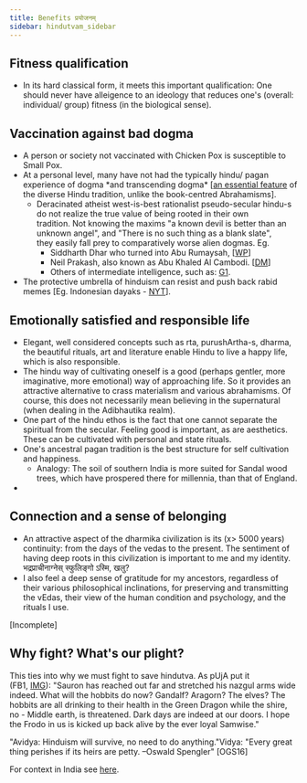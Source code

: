 ```yaml
---
title: Benefits प्रयोजनम्
sidebar: hindutvam_sidebar
---
```


## Fitness qualification

- In its hard classical form, it meets this important qualification: One should never have alleigence to an ideology that reduces one's (overall: individual/ group) fitness (in the biological sense).

## Vaccination against bad dogma

- A person or society not vaccinated with Chicken Pox is susceptible to Small Pox.
- At a personal level, many have not had the typically hindu/ pagan experience of dogma \*and transcending dogma\* \[[an essential feature](../bases/books.md) of the diverse Hindu tradition, unlike the book-centred Abrahamisms\].
    - Deracinated atheist west-is-best rationalist pseudo-secular hindu-s do not realize the true value of being rooted in their own tradition. Not knowing the maxims "a known devil is better than an unknown angel", and "There is no such thing as a blank slate", they easily fall prey to comparatively worse alien dogmas. Eg.
        - Siddharth Dhar who turned into Abu Rumaysah, \[[WP](http://www.washingtonpost.com/world/national-security/hoping-to-create-a-new-homeland-the-islamic-state-recruits-entire-families/2014/12/24/dbffceec-8917-11e4-8ff4-fb93129c9c8b_story.html)\]
        - Neil Prakash, also known as Abu Khaled Al Cambodi. \[[DM](http://www.dailymail.co.uk/news/article-2969253/Australia-s-newest-ISIS-headhunter-targets-jihadis-social-media-Sydney-bouncer-Mohammad-Baryalei-s-death-Syria.html)\]
        - Others of intermediate intelligence, such as: [G1](https://www.youtube.com/watch?v=Mpkdi55uWEw).
- The protective umbrella of hinduism can resist and push back rabid memes \[Eg. Indonesian dayaks - [NYT](http://www.nytimes.com/2011/09/26/world/asia/borneo-tribe-practices-its-own-kind-of-hinduism.html)\].

## Emotionally satisfied and responsible life

- Elegant, well considered concepts such as rta, purushArtha-s, dharma, the beautiful rituals, art and literature enable Hindu to live a happy life, which is also responsible. 
- The hindu way of cultivating oneself is a good (perhaps gentler, more imaginative, more emotional) way of approaching life. So it provides an attractive alternative to crass materialism and various abrahamisms. Of course, this does not necessarily mean believing in the supernatural (when dealing in the Adibhautika realm).
- One part of the hindu ethos is the fact that one cannot separate the spiritual from the secular. Feeling good is important, as are aesthetics. These can be cultivated with personal and state rituals.
- One's ancestral pagan tradition is the best structure for self cultivation and happiness.
    - Analogy: The soil of southern India is more suited for Sandal wood trees, which have prospered there for millennia, than that of England.
-   
    

## Connection and a sense of belonging

- An attractive aspect of the dharmika civilization is its (x> 5000 years) continuity: from the days of the vedas to the present. The sentiment of having deep roots in this civilization is important to me and my identity. भद्रप्राचीनाग्नेस् स्फुलिङ्गो ऽस्मि, खलु?
- I also feel a deep sense of gratitude for my ancestors, regardless of their various philosophical inclinations, for preserving and transmitting the vEdas, their view of the human condition and psychology, and the rituals I use.

\[Incomplete\]

  

## Why fight? What's our plight?

This ties into why we must fight to save hindutva. As pUjA put it (FB1, [IMG](http://i.imgur.com/giIv2Uy.png)): "Sauron has reached out far and stretched his nazgul arms wide indeed. What will the hobbits do now? Gandalf? Aragorn? The elves? The hobbits are all drinking to their health in the Green Dragon while the shire, no - Middle earth, is threatened. Dark days are indeed at our doors. I hope the Frodo in us is kicked up back alive by the ever loyal Samwise."

  

"Avidya: Hinduism will survive, no need to do anything."Vidya: "Every great thing perishes if its heirs are petty. –Oswald Spengler" \[OGS16\]

  

For context in India see [here](../polity/sick-india/hindus.md).